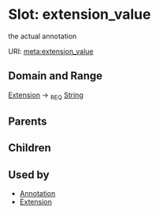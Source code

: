 
# Slot: extension_value


the actual annotation

URI: [meta:extension_value](https://w3id.org/linkml/meta/extension_value)


## Domain and Range

[Extension](Extension.md) ->  <sub>REQ</sub> [String](types/String.md)

## Parents


## Children


## Used by

 * [Annotation](Annotation.md)
 * [Extension](Extension.md)
